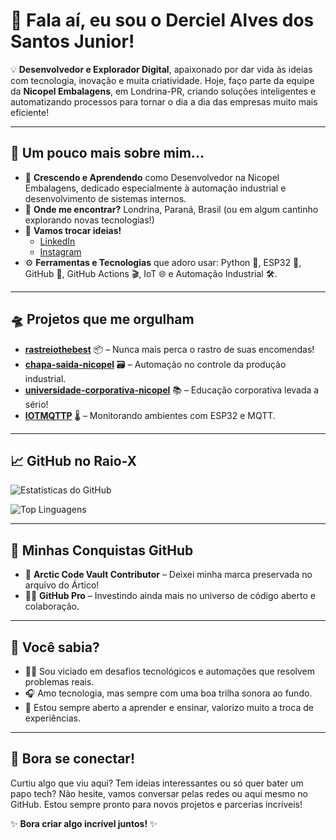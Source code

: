 # 👋 Fala aí, eu sou o Derciel Alves dos Santos Junior!

💡 **Desenvolvedor e Explorador Digital**, apaixonado por dar vida às ideias com tecnologia, inovação e muita criatividade. Hoje, faço parte da equipe da **Nicopel Embalagens**, em Londrina-PR, criando soluções inteligentes e automatizando processos para tornar o dia a dia das empresas muito mais eficiente!

---

## 🚀 Um pouco mais sobre mim...

- 🌱 **Crescendo e Aprendendo** como Desenvolvedor na Nicopel Embalagens, dedicado especialmente à automação industrial e desenvolvimento de sistemas internos.
- 📍 **Onde me encontrar?** Londrina, Paraná, Brasil (ou em algum cantinho explorando novas tecnologias!)
- 💬 **Vamos trocar ideias!**
  - [LinkedIn](https://www.linkedin.com/in/derciel-junior)
  - [Instagram](https://www.instagram.com/dercieljunior)
- ⚙️ **Ferramentas e Tecnologias** que adoro usar: Python 🐍, ESP32 📡, GitHub 🚧, GitHub Actions 🎬, IoT 🌐 e Automação Industrial 🛠️.

---

## 🛸 Projetos que me orgulham

- **[rastreiothebest](https://github.com/Derciel/rastreiothebest)** 📦 – Nunca mais perca o rastro de suas encomendas!
- **[chapa-saida-nicopel](https://github.com/Derciel/chapa-saida-nicopel)** 🗃️ – Automação no controle da produção industrial.
- **[universidade-corporativa-nicopel](https://github.com/Derciel/universidade-corporativa-nicopel)** 📚 – Educação corporativa levada a sério!
- **[IOTMQTTP](https://github.com/Derciel/IOTMQTTP)** 🌡️ – Monitorando ambientes com ESP32 e MQTT.

---

## 📈 GitHub no Raio-X

![Estatísticas do GitHub](https://github-readme-stats.vercel.app/api?username=Derciel&show_icons=true&theme=radical)

![Top Linguagens](https://github-readme-stats.vercel.app/api/top-langs/?username=Derciel&layout=compact&theme=radical)

---

## 🏅 Minhas Conquistas GitHub

- 🧊 **Arctic Code Vault Contributor** – Deixei minha marca preservada no arquivo do Ártico!
- 🧑‍💻 **GitHub Pro** – Investindo ainda mais no universo de código aberto e colaboração.

---

## 🎯 Você sabia?

- 🚴‍♂️ Sou viciado em desafios tecnológicos e automações que resolvem problemas reais.
- 🎧 Amo tecnologia, mas sempre com uma boa trilha sonora ao fundo.
- 🚀 Estou sempre aberto a aprender e ensinar, valorizo muito a troca de experiências.

---

## 🤝 Bora se conectar!

Curtiu algo que viu aqui? Tem ideias interessantes ou só quer bater um papo tech? Não hesite, vamos conversar pelas redes ou aqui mesmo no GitHub. Estou sempre pronto para novos projetos e parcerias incríveis!

✨ **Bora criar algo incrível juntos!** ✨
